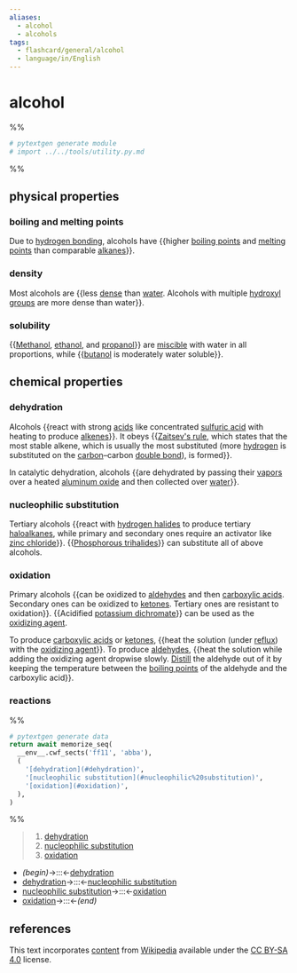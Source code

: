 ```yaml
---
aliases:
  - alcohol
  - alcohols
tags:
  - flashcard/general/alcohol
  - language/in/English
---
```


# alcohol

%%

```Python
# pytextgen generate module
# import ../../tools/utility.py.md
```

%%

## physical properties

### boiling and melting points

Due to [hydrogen bonding](hydrogen%20bond.md), alcohols have {{higher [boiling points](boiling%20point.md) and [melting points](melting%20point.md) than comparable [alkanes](alkane.md)}}. <!--SR:!2024-11-05,434,310-->

### density

Most alcohols are {{less [dense](density.md) than [water](water.md). Alcohols with multiple [hydroxyl groups](hydroxyl%20group.md) are more dense than water}}. <!--SR:!2024-09-28,379,270-->

### solubility

{{[Methanol](methanol.md), [ethanol](ethanol.md), and [propanol](propanol.md)}} are [miscible](miscibility.md) with water in all proportions, while {{[butanol](butanol.md) is moderately water soluble}}. <!--SR:!2025-12-22,693,310!2024-07-09,283,290-->

## chemical properties

### dehydration

Alcohols {{react with strong [acids](acid.md) like concentrated [sulfuric acid](sulfuric%20acid.md) with heating to produce [alkenes](alkene.md)}}. It obeys {{[Zaitsev's rule](Zaitsev's%20rule.md), which states that the most stable alkene, which is usually the most substituted (more [hydrogen](hydrogen.md) is substituted on the [carbon](carbon.md)–carbon [double bond](double%20bond.md)), is formed}}. <!--SR:!2024-08-23,294,240!2024-04-24,230,240-->

In catalytic dehydration, alcohols {{are dehydrated by passing their [vapors](vapor.md) over a heated [aluminum oxide](aluminium%20oxide.md) and then collected over [water](water.md)}}. <!--SR:!2025-05-03,445,240-->

### nucleophilic substitution

Tertiary alcohols {{react with [hydrogen halides](hydrochloric%20acid.md) to produce tertiary [haloalkanes](haloalkane.md), while primary and secondary ones require an activator like [zinc chloride](zinc%20chloride.md)}}. {{[Phosphorous trihalides](phosphorous%20trihalide.md)}} can substitute all of above alcohols. <!--SR:!2024-06-14,281,275!2024-11-06,240,280-->

### oxidation

Primary alcohols {{can be oxidized to [aldehydes](aldehyde.md) and then [carboxylic acids](carboxylic%20acid.md). Secondary ones can be oxidized to [ketones](ketone.md). Tertiary ones are resistant to oxidation}}. {{Acidified [potassium dichromate](potassium%20dichromate.md)}} can be used as the [oxidizing agent](oxidizing%20agent.md). <!--SR:!2025-02-11,458,300!2024-03-22,248,320-->

To produce [carboxylic acids](carboxylic%20acid.md) or [ketones](ketone.md), {{heat the solution (under [reflux](reflux.md)) with the [oxidizing agent](oxidizing%20agent.md)}}. To produce [aldehydes](aldehyde.md), {{heat the solution while adding the oxidizing agent dropwise slowly. [Distill](distillation.md) the aldehyde out of it by keeping the temperature between the [boiling points](boiling%20point.md) of the aldehyde and the carboxylic acid}}. <!--SR:!2024-08-14,319,275!2024-07-19,301,260-->

### reactions

%%

```Python
# pytextgen generate data
return await memorize_seq(
  __env__.cwf_sects('ff11', 'abba'),
  (
    '[dehydration](#dehydration)',
    '[nucleophilic substitution](#nucleophilic%20substitution)',
    '[oxidation](#oxidation)',
  ),
)
```

%%

<!--pytextgen generate section="ff11"--><!-- The following content is generated at 2024-03-07T10:21:21.022126+08:00. Any edits will be overridden! -->

> 1. [dehydration](#dehydration)
> 2. [nucleophilic substitution](#nucleophilic%20substitution)
> 3. [oxidation](#oxidation)

<!--/pytextgen-->

<!--pytextgen generate section="abba"--><!-- The following content is generated at 2024-01-04T20:17:51.145207+08:00. Any edits will be overridden! -->

- _(begin)_→:::←[dehydration](#dehydration) <!--SR:!2025-05-04,466,255!2024-07-18,366,340-->
- [dehydration](#dehydration)→:::←[nucleophilic substitution](#nucleophilic%20substitution) <!--SR:!2024-03-19,81,235!2024-06-14,119,300-->
- [nucleophilic substitution](#nucleophilic%20substitution)→:::←[oxidation](#oxidation) <!--SR:!2024-08-06,208,275!2024-03-20,21,200-->
- [oxidation](#oxidation)→:::←_(end)_ <!--SR:!2026-04-12,758,315!2024-06-30,348,335-->

<!--/pytextgen-->

## references

This text incorporates [content](https://en.wikipedia.org/wiki/alcohol) from [Wikipedia](Wikipedia.md) available under the [CC BY-SA 4.0](https://creativecommons.org/licenses/by-sa/4.0/) license.
